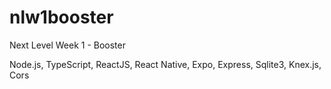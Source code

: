 # nlw1booster
Next Level Week 1 - Booster

Node.js, TypeScript, ReactJS, React Native, Expo, Express, Sqlite3, Knex.js, Cors